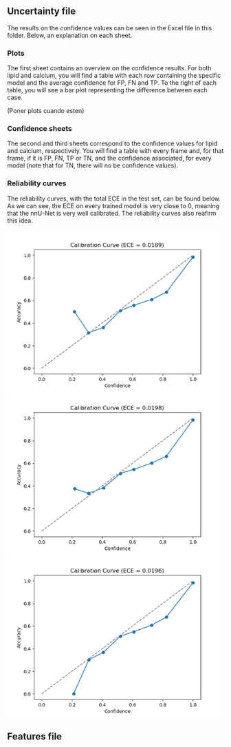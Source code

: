 ## Uncertainty file

The results on the confidence values can be seen in the Excel file in this folder. Below, an explanation on each sheet.

### Plots

The first sheet contains an overview on the confidence results. For both lipid and calcium, you will find a table with each row containing the specific model and the average confidence for FP, FN and TP. To the right of each table, you will see a bar plot representing the difference between each case.

(Poner plots cuando esten)


### Confidence sheets

The second and third sheets correspond to the confidence values for lipid and calcium, respectively. You will find a table with every frame and, for that frame, if it is FP, FN, TP or TN, and the confidence associated, for every model (note that for TN, there will no be confidence values).

### Reliability curves

The reliability curves, with the total ECE in the test set, can be found below. As we can see, the ECE on every trained model is very close to 0, meaning that the nnU-Net is very well calibrated. The reliability curves also reafirm this idea.

<!-- ![Figure 1. Example of probability map as overlay and corresponding image. It is worth noting that edges are always uncertain regions, but other tiny blue regions can be seen as well](/assets/ece_conf_model_2d.png)

![Figure 1. Example of probability map as overlay and corresponding image. It is worth noting that edges are always uncertain regions, but other tiny blue regions can be seen as well](/assets/ece_conf_pseudo3d_1.png)

![Figure 1. Example of probability map as overlay and corresponding image. It is worth noting that edges are always uncertain regions, but other tiny blue regions can be seen as well](/assets/ece_conf_pseudo3d_2.png) -->

<p float="left">
  <img src="/assets/ece_conf_model_2d.png" width="500" />
  <img src="/assets/ece_conf_pseudo3d_1.png" width="500" /> 
  <img src="/assets/ece_conf_pseudo3d_2.png" width="500" />
</p>

## Features file